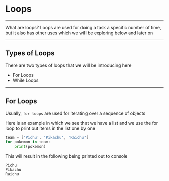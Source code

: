 # Loops

---

What are loops? Loops are used for doing a task a specific number of time, but it also has other uses which we will be exploring below and later on

---

## Types of Loops

There are two types of loops that we will be introducing here

* For Loops
* While Loops

---

## For Loops

Usually, `for loops` are used for iterating over a sequence of objects

Here is an example in which we see that we have a list and we use the for loop to print out items in the list one by one

``` python
team = ['Pichu', 'Pikachu', 'Raichu']
for pokemon in team:
    print(pokemon)
```

This will result in the following being printed out to console

```
Pichu
Pikachu
Raichu
```

